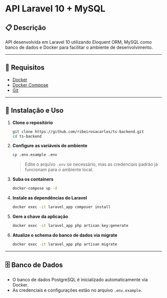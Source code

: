 # API Laravel 10 + MySQL

## 📋 Descrição

API desenvolvida em Laravel 10 utilizando Eloquent ORM, MySQL como banco de dados e Docker para facilitar o ambiente de desenvolvimento.

---

## 🔧 Requisitos

- [Docker](https://www.docker.com/)
- [Docker Compose](https://docs.docker.com/compose/)
- [Git](https://git-scm.com/)

---

## 🚀 Instalação e Uso

1. **Clone o repositório**

   ```bash
   git clone https://github.com/ribeirosacarlos/ts-backend.git
   cd ts-backend
   ```

2. **Configure as variáveis de ambiente**

   ```bash
   cp .env.example .env
   ```

   > Edite o arquivo `.env` se necessário, mas as credenciais padrão já funcionam para o ambiente local.

3. **Suba os containers**

   ```bash
   docker-compose up -d
   ```

4. **Instale as dependências do Laravel**

   ```bash
   docker exec -it laravel_app composer install
   ```

5. **Gere a chave da aplicação**

   ```bash
   docker exec -it laravel_app php artisan key:generate
   ```

6. **Atualize o schema do banco de dados via migrate**

   ```bash
   docker exec -it laravel_app php artisan migrate
   ```

---

## 🗄️ Banco de Dados

- O banco de dados PostgreSQL é inicializado automaticamente via Docker.
- As credenciais e configurações estão no arquivo `.env.example`.

